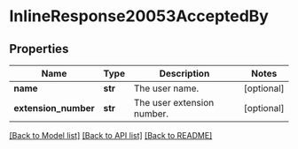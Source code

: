 # InlineResponse20053AcceptedBy

## Properties
Name | Type | Description | Notes
------------ | ------------- | ------------- | -------------
**name** | **str** | The user name. | [optional] 
**extension_number** | **str** | The user extension number. | [optional] 

[[Back to Model list]](../README.md#documentation-for-models) [[Back to API list]](../README.md#documentation-for-api-endpoints) [[Back to README]](../README.md)

